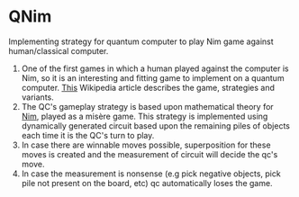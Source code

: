 # QNim
Implementing strategy for quantum computer to play Nim game against human/classical computer.

1. One of the first games in which a human played against the computer is Nim, so it is an interesting and fitting game to implement on a quantum computer. [This](https://en.wikipedia.org/wiki/Nim) Wikipedia article describes the game, strategies and variants.
2. The QC's gameplay strategy is based upon mathematical theory for [Nim](https://en.wikipedia.org/wiki/Nim#Mathematical_theory), played as a misère game. This strategy is implemented using dynamically generated circuit based upon the remaining piles of objects each time it is the QC's turn to play.
3. In case there are winnable moves possible, superposition for these moves is created and the measurement of circuit will decide the qc's move.
4. In case the measurement is nonsense (e.g pick negative objects, pick pile not present on the board, etc) qc automatically loses the game.

